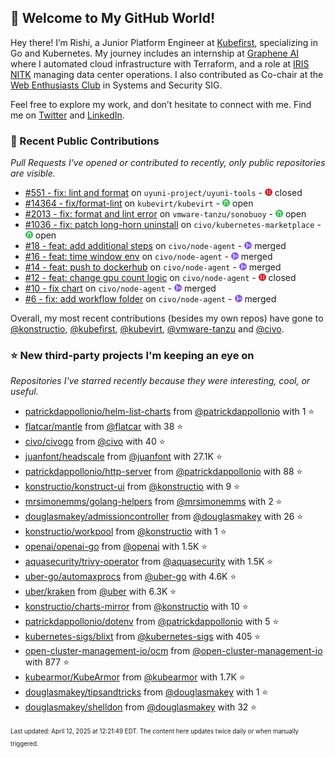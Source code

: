 <!-- DO NOT EDIT THIS FILE DIRECTLY! This file was automatically generated from the tool in this repo. -->

## 🌟 Welcome to My GitHub World!

Hey there! I’m Rishi, a Junior Platform Engineer at [Kubefirst](https://kubefirst.io/), specializing in Go and Kubernetes. My journey includes an internship at [Graphene AI](https://grapheneai.com/) where I automated cloud infrastructure with Terraform, and a role at [IRIS NITK](https://iris.nitk.ac.in/hrms/) managing data center operations. I also contributed as Co-chair at the [Web Enthusiasts Club](https://webclub.nitk.ac.in/) in Systems and Security SIG.

Feel free to explore my work, and don’t hesitate to connect with me. Find me on [Twitter](https://x.com/RishixMonk) and [LinkedIn](https://www.linkedin.com/in/mrrishi373/).
### 🚀 Recent Public Contributions

*Pull Requests I've opened or contributed to recently, only public repositories are visible.*


* [#551 - fix: lint and format](https://github.com/uyuni-project/uyuni-tools/pull/551) on `uyuni-project/uyuni-tools` - <img src="images/github-closed.png" width="12px" height="12px"> closed
* [#14364 - fix/format-lint](https://github.com/kubevirt/kubevirt/pull/14364) on `kubevirt/kubevirt` - <img src="images/github-open.png" width="12px" height="12px"> open
* [#2013 - fix: format and lint error](https://github.com/vmware-tanzu/sonobuoy/pull/2013) on `vmware-tanzu/sonobuoy` - <img src="images/github-open.png" width="12px" height="12px"> open
* [#1036 - fix: patch long-horn uninstall](https://github.com/civo/kubernetes-marketplace/pull/1036) on `civo/kubernetes-marketplace` - <img src="images/github-open.png" width="12px" height="12px"> open
* [#18 - feat: add additional steps](https://github.com/civo/node-agent/pull/18) on `civo/node-agent` - <img src="images/github-merged.png" width="12px" height="12px"> merged
* [#16 - feat: time window env](https://github.com/civo/node-agent/pull/16) on `civo/node-agent` - <img src="images/github-merged.png" width="12px" height="12px"> merged
* [#14 - feat: push to dockerhub](https://github.com/civo/node-agent/pull/14) on `civo/node-agent` - <img src="images/github-merged.png" width="12px" height="12px"> merged
* [#12 - feat: change gpu count logic](https://github.com/civo/node-agent/pull/12) on `civo/node-agent` - <img src="images/github-closed.png" width="12px" height="12px"> closed
* [#10 - fix chart](https://github.com/civo/node-agent/pull/10) on `civo/node-agent` - <img src="images/github-merged.png" width="12px" height="12px"> merged
* [#6 - fix: add workflow folder](https://github.com/civo/node-agent/pull/6) on `civo/node-agent` - <img src="images/github-merged.png" width="12px" height="12px"> merged

Overall, my most recent contributions (besides my own repos) have gone to 
[@konstructio](https://github.com/konstructio),
[@kubefirst](https://github.com/kubefirst),
[@kubevirt](https://github.com/kubevirt),
[@vmware-tanzu](https://github.com/vmware-tanzu)
and [@civo](https://github.com/civo).
### ⭐ New third-party projects I'm keeping an eye on

*Repositories I've starred recently because they were interesting, cool, or useful.*


* [patrickdappollonio/helm-list-charts](https://github.com/patrickdappollonio/helm-list-charts) from [@patrickdappollonio](https://github.com/patrickdappollonio) with 1 ⭐️
* [flatcar/mantle](https://github.com/flatcar/mantle) from [@flatcar](https://github.com/flatcar) with 38 ⭐️
* [civo/civogo](https://github.com/civo/civogo) from [@civo](https://github.com/civo) with 40 ⭐️
* [juanfont/headscale](https://github.com/juanfont/headscale) from [@juanfont](https://github.com/juanfont) with 27.1K ⭐️
* [patrickdappollonio/http-server](https://github.com/patrickdappollonio/http-server) from [@patrickdappollonio](https://github.com/patrickdappollonio) with 88 ⭐️
* [konstructio/konstruct-ui](https://github.com/konstructio/konstruct-ui) from [@konstructio](https://github.com/konstructio) with 9 ⭐️
* [mrsimonemms/golang-helpers](https://github.com/mrsimonemms/golang-helpers) from [@mrsimonemms](https://github.com/mrsimonemms) with 2 ⭐️
* [douglasmakey/admissioncontroller](https://github.com/douglasmakey/admissioncontroller) from [@douglasmakey](https://github.com/douglasmakey) with 26 ⭐️
* [konstructio/workpool](https://github.com/konstructio/workpool) from [@konstructio](https://github.com/konstructio) with 1 ⭐️
* [openai/openai-go](https://github.com/openai/openai-go) from [@openai](https://github.com/openai) with 1.5K ⭐️
* [aquasecurity/trivy-operator](https://github.com/aquasecurity/trivy-operator) from [@aquasecurity](https://github.com/aquasecurity) with 1.5K ⭐️
* [uber-go/automaxprocs](https://github.com/uber-go/automaxprocs) from [@uber-go](https://github.com/uber-go) with 4.6K ⭐️
* [uber/kraken](https://github.com/uber/kraken) from [@uber](https://github.com/uber) with 6.3K ⭐️
* [konstructio/charts-mirror](https://github.com/konstructio/charts-mirror) from [@konstructio](https://github.com/konstructio) with 10 ⭐️
* [patrickdappollonio/dotenv](https://github.com/patrickdappollonio/dotenv) from [@patrickdappollonio](https://github.com/patrickdappollonio) with 5 ⭐️
* [kubernetes-sigs/blixt](https://github.com/kubernetes-sigs/blixt) from [@kubernetes-sigs](https://github.com/kubernetes-sigs) with 405 ⭐️
* [open-cluster-management-io/ocm](https://github.com/open-cluster-management-io/ocm) from [@open-cluster-management-io](https://github.com/open-cluster-management-io) with 877 ⭐️
* [kubearmor/KubeArmor](https://github.com/kubearmor/KubeArmor) from [@kubearmor](https://github.com/kubearmor) with 1.7K ⭐️
* [douglasmakey/tipsandtricks](https://github.com/douglasmakey/tipsandtricks) from [@douglasmakey](https://github.com/douglasmakey) with 1 ⭐️
* [douglasmakey/shelldon](https://github.com/douglasmakey/shelldon) from [@douglasmakey](https://github.com/douglasmakey) with 32 ⭐️

<sup><sub>Last updated: April 12, 2025 at 12:21:49 EDT. The content here updates twice daily or when manually triggered.</sup></sub>